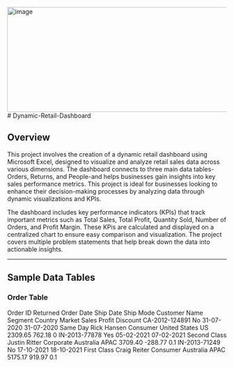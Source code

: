 <img width="1771" height="241" alt="image" src="https://github.com/user-attachments/assets/c4df0e14-67a7-4f11-bbbc-825a40135dca" /># Dynamic-Retail-Dashboard

## Overview

This project involves the creation of a dynamic retail dashboard using Microsoft Excel, designed to visualize and analyze retail sales data across various dimensions. The dashboard connects to three main data tables-Orders, Returns, and People-and helps businesses gain insights into key sales performance metrics. This project is ideal for businesses looking to enhance their decision-making processes by analyzing data through dynamic visualizations and KPIs.

The dashboard includes key performance indicators (KPls) that track important metrics such as Total Sales, Total Profit, Quantity Sold, Number of Orders, and Profit Margin. These KPis are calculated and displayed on a centralized chart to ensure easy comparison and visualization. The project covers multiple problem statements that help break down the data into actionable insights.

-----

## Sample Data Tables

### **Order Table**
Order ID	Returned	Order Date	Ship Date	Ship Mode	Customer Name	Segment	Country	Market	Sales	Profit	Discount
CA-2012-124891	No	31-07-2020	31-07-2020	Same Day	Rick Hansen	Consumer	United States	US	2309.65	762.18	0
IN-2013-77878	Yes	05-02-2021	07-02-2021	Second Class	Justin Ritter	Corporate	Australia	APAC	3709.40	-288.77	0.1
IN-2013-71249	No	17-10-2021	18-10-2021	First Class	Craig Reiter	Consumer	Australia	APAC	5175.17	919.97	0.1
